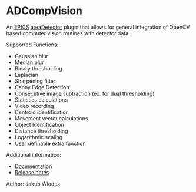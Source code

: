 # ADCompVision

An [EPICS](http://www.aps.anl.gov/epics/) [areaDetector](https://github.com/areaDetector/areaDetector/blob/master/README.md) plugin that allows for general integration of OpenCV based computer vision routines with detector data.

Supported Functions:
* Gaussian blur
* Median blur
* Binary thresholding
* Laplacian
* Sharpening filter
* Canny Edge Detection
* Consecutive image subtraction (ex. for dual thresholding)
* Statistics calculations
* Video recording
* Centroid identification
* Movement vector calculations
* Object Identification
* Distance thresholding
* Logarithmic scaling
* User definable extra function

Additional information:
* [Documentation](https://areadetector.github.io/areaDetector/ADCompVision/ADCompVision.html)
* [Release notes](https://github.com/areaDetector/ADCompVision/releases)

Author: Jakub Wlodek
